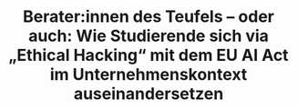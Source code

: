 ---
id: "breakingbad-06-spotlight" # nochmal überlegen
method: "Projektseminar"
institution: "Hub of Computing and Data Science (HCDS), Fakultät für Mathematik, Informatik & Naturwissenschaften"
title: "Berater:innen des Teufels – oder auch: Wie Studierende sich via „Ethical Hacking“ mit dem EU AI Act im Unternehmenskontext auseinandersetzen"
title_project:
title_short: "BreAkIng Bad: Hacking the AI Act"
period: "Apr 23 ­­- Mar 25 (24 months)"
foerderlinie: "Transferorientierte Data Literacy"
round: "2 & 3"
filter: "spotlights"
lecture2go: "71043"
uhh_url: "https://www.hcl.uni-hamburg.de/ddlitlab/data-literacy-lehrlabor/spotlight-dl-lehrlabor-interviewreihe/spotlight-folge-06.html"
contributors: "Sandra Timmermann, Lucas Memmert, Dr. Michaela Regneri, Fabian Burmeister"
quote:
spotlight_interview: "Ja"
text: |
    KI ist in aller Munde. In zahllosen Unternehmen ist diese Technologie in unterschiedlichsten Varianten bereits ein integraler Bestandteil der Wertschöpfung. Der sogenannte AI Act der EU soll zwar schädliche Konsequenzen des Einsatzes von KI verhindern. Wie bei allen aufwändigen Regularien ergibt sich dadurch für Unternehmen aber ein Balance-Akt zwischen Wirtschaftlichkeit und Gesetzeskonformität. Das wiederum führt immer auch zum Ausnutzen von Lücken und Grauzonen, und zwar so, dass ethische Prinzipien nicht mehr greifen.

    In der interdisziplinären Veranstaltung von Dr. Michaela Regnieri und Lucas Memmert lernen Studierende aller Fächer nicht nur den AI Act und ethische Perspektiven auf KI kennen. Mithilfe der Beraterfirma iDIGMA werden die Studierenden im Laufe eines Semesters buchstäblich zu Unternehmensberater:innen und loten dabei die Grenzen der KI-Regulierung bewusst aus.

    Das Ziel: Schwachstellen im AI Act für den Unternehmenskontext mittels Ethical Hacking herauszufinden, Ideen für die Stärkung des AI Acts zu entwickeln und Studierende für die komplexen Entscheidungsprozesse über den Einsatz von KI in Unternehmen zu sensibilisieren.

    Dabei erarbeiten Studierende ihre eigene, kritische Haltung und erfahren direkt, was das Spannungsfeld von Wirtschaftlichkeit und ethischem Handeln bedeutet, und dass es aus den naheliegenden Grauzonen immer Win-Win-Wege zum Guten hin geben kann.

    Aus "BreAkIng Bad" wird so "Aus großer Macht wächst große Verantwortung" - und damit die Zukunftskompetenz von ethischem und wirtschaftlichem Handeln.

    Das interdisziplinäre Lehrprojekt „BreAkIng Bad: Hacking the AI Act“ wurde erfolgreich im Jahr 2023 und 2024 durchgeführt. Das Lehrprojekt wurde vom Digital and Data Literacy in Teaching Lab (kurz: DDLitLab) gefördert und wurde fachübergreifend im Studium Generale der Universität Hamburg angeboten. In der dritten Runde unserer CDTLs wurde das Projekt mit dem Ziel der Modularisierung weitergeführt.

image: "https://assets.rrz.uni-hamburg.de/instance_assets/zentrale/21489749/spotlight-data-literacy-lehrlabor--06--breaking-bad--414x733-f90ad4c7bc76dd0f6eb58696dcbd125f21abccd0.png"
image_credit: "UHH / Pawlowski"
link_external: "https://idigma.com/BreakingBad/"
stine:
podcast: "https://www.pod.uni-hamburg.de/1/blog/16__/file/19/s/webplayer/c/episode/Podcast-Breaking-Bad_final.mp3"
---